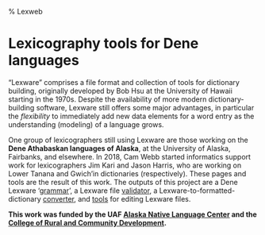 % Lexweb

# Lexicography tools for Dene languages

“Lexware” comprises a file format and collection of tools for
dictionary building, originally developed by Bob Hsu at the University
of Hawaii starting in the 1970s.  Despite the availability of more
modern dictionary-building software, Lexware still offers some major
advantages, in particular the _flexibility_ to immediately add new
data elements for a word entry as the understanding (modeling) of a
language grows.

One group of lexicographers still using Lexware are those working on
the **Dene Athabaskan languages of Alaska**, at the University of
Alaska, Fairbanks, and elsewhere. In 2018, Cam Webb started
informatics support work for lexicographers Jim Kari and Jason Harris,
who are working on Lower Tanana and Gwich’in dictionaries
(respectively). These pages and tools are the result of this work. The
outputs of this project are a Dene Lexware ‘[grammar](grammar.html)’,
a Lexware file [validator](tools.html), a 
Lexware-to-formatted-dictionary [converter](tools.html), and 
[tools](https://github.com/alaskanlc/language-lexware) for editing
Lexware files.

**This work was funded by the UAF
[Alaska Native Language Center](https://www.uaf.edu/anlc/) and the
[College of Rural and Community Development](https://www.uaf.edu/rural/).**

